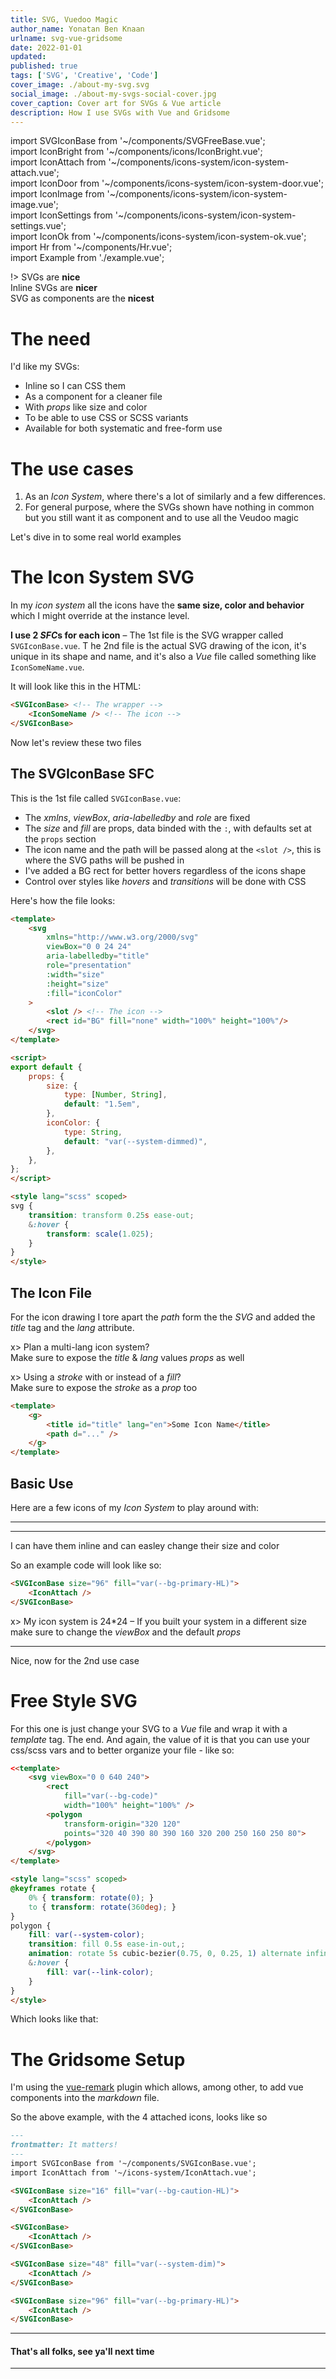 ```yaml
---
title: SVG, Vuedoo Magic
author_name: Yonatan Ben Knaan
urlname: svg-vue-gridsome
date: 2022-01-01
updated: 
published: true
tags: ['SVG', 'Creative', 'Code']
cover_image: ./about-my-svg.svg
social_image: ./about-my-svgs-social-cover.jpg
cover_caption: Cover art for SVGs & Vue article
description: How I use SVGs with Vue and Gridsome
---
```

import SVGIconBase from '~/components/SVGFreeBase.vue';    
import IconBright from '~/components/icons/IconBright.vue';    
import IconAttach from '~/components/icons-system/icon-system-attach.vue';    
import IconDoor from '~/components/icons-system/icon-system-door.vue';    
import IconImage from '~/components/icons-system/icon-system-image.vue';    
import IconSettings from '~/components/icons-system/icon-system-settings.vue';    
import IconOk from '~/components/icons-system/icon-system-ok.vue';    
import Hr from '~/components/Hr.vue';    
import Example from './example.vue';    

!> SVGs are **nice**  
Inline SVGs are **nicer**  
SVG as components are the **nicest**

# The need

I'd like my SVGs:
   - Inline so I can CSS them
   - As a component for a cleaner file
   - With *props* like size and color
   - To be able to use CSS or SCSS variants
   - Available for both systematic and free-form use


# The use cases 

1. As an *Icon System*, where there's a lot of similarly and a few differences. 
2. For general purpose, where the SVGs shown have nothing in common but you still want it as component and to use all the Veudoo magic

Let's dive in to some real world examples

# The Icon System SVG

In my *icon system* all the icons have the **same size, color and behavior** which I might override at the instance level.

**I use 2 *SFC*s for each icon** – The 1st file is the SVG wrapper called `SVGIconBase.vue`. T  he 2nd file is the actual SVG drawing of the icon, it's unique in its shape and name, and it's also a *Vue* file called something like `IconSomeName.vue`.

It will look like this in the HTML:

```html
<SVGIconBase> <!-- The wrapper -->
    <IconSomeName /> <!-- The icon -->
</SVGIconBase>
```

Now let's review these two files
## The SVGIconBase SFC

This is the 1st file called `SVGIconBase.vue`:
- The *xmlns*, *viewBox*, *aria-labelledby* and *role* are fixed 
- The *size* and *fill* are props, data binded with the `:`, with defaults set at the `props` section
- The icon name and the path will be passed along at the `<slot />`, this is where the SVG paths will be pushed in
- I've added a BG rect for better hovers regardless of the icons shape
- Control over styles like *hovers* and *transitions* will be done with CSS

Here's how the file looks:

```html
<template>
	<svg
        xmlns="http://www.w3.org/2000/svg"
		viewBox="0 0 24 24" 
		aria-labelledby="title"
		role="presentation"
		:width="size"
        :height="size"
		:fill="iconColor"
	>
		<slot /> <!-- The icon -->
		<rect id="BG" fill="none" width="100%" height="100%"/>  
	</svg>
</template>

<script>
export default {
	props: {
		size: {
			type: [Number, String],
			default: "1.5em",
		},
		iconColor: {
			type: String,
			default: "var(--system-dimmed)",
		},
	},
};
</script>

<style lang="scss" scoped>
svg {
	transition: transform 0.25s ease-out;
	&:hover {
		transform: scale(1.025);
	}
}
</style>
```
## The Icon File

For the icon drawing I tore apart the *path* form the the *SVG* and added the *title* tag and the *lang* attribute. 

x> Plan a multi-lang icon system?  
Make sure to expose the *title* & *lang* values *props* as well

x> Using a *stroke* with or instead of a *fill*?  
Make sure to expose the *stroke* as a *prop* too

```html
<template>
	<g>
		<title id="title" lang="en">Some Icon Name</title>
		<path d="..." />
	</g>
</template>
```

## Basic Use

Here are a few icons of my *Icon System* to play around with:

<Hr />

<SVGIconBase>
    <IconAttach />
</SVGIconBase>

<SVGIconBase>
    <IconDoor/>
</SVGIconBase>

<SVGIconBase>
    <IconImage/>
</SVGIconBase>

<SVGIconBase>
    <IconSettings/>
</SVGIconBase>

<SVGIconBase>
    <IconOk/>
</SVGIconBase>

<Hr />

I can have them inline 
<SVGIconBase>
    <IconOk/>
</SVGIconBase>
and can easley change their size and color


<SVGIconBase size="16" fill="var(--bg-caution-HL)">
    <IconAttach />
</SVGIconBase>

<SVGIconBase>
    <IconAttach />
</SVGIconBase>

<SVGIconBase size="48" fill="var(--system-dim)">
    <IconAttach />
</SVGIconBase>

<SVGIconBase size="96" fill="var(--bg-primary-HL)">
    <IconAttach />
</SVGIconBase>


So an example code will look like so:

```html
<SVGIconBase size="96" fill="var(--bg-primary-HL)">
    <IconAttach />
</SVGIconBase>
```

x> My icon system is 24\*24 – If you built your system in a different size make sure to change the *viewBox* and the default *props*

<Hr />

Nice, now for the 2nd use case

# Free Style SVG

For this one is just change your SVG to a *Vue* file and wrap it with a *template* tag. The end. And again, the value of it is that you can use your css/scss vars and to better organize your file - like so:

```html
<<template>
	<svg viewBox="0 0 640 240">
		<rect 
            fill="var(--bg-code)" 
            width="100%" height="100%" />
        <polygon 
            transform-origin="320 120" 
            points="320 40 390 80 390 160 320 200 250 160 250 80">
        </polygon>
	</svg>
</template>

<style lang="scss" scoped>
@keyframes rotate {
	0% { transform: rotate(0); }
	to { transform: rotate(360deg); }
}
polygon {
	fill: var(--system-color);
	transition: fill 0.5s ease-in-out,;
	animation: rotate 5s cubic-bezier(0.75, 0, 0.25, 1) alternate infinite;
	&:hover {
		fill: var(--link-color);
	}
}
</style> 
```

Which looks like that:

<Example />

# The Gridsome Setup

I'm using the [vue-remark](https://gridsome.org/plugins/@gridsome/vue-remark) plugin which allows, among other, to add vue components into the *markdown* file. 

So the above example, with the 4 attached icons, looks like so

```md
---
frontmatter: It matters!
---
import SVGIconBase from '~/components/SVGIconBase.vue';    
import IconAttach from '~/icons-system/IconAttach.vue';    

<SVGIconBase size="16" fill="var(--bg-caution-HL)">
    <IconAttach />
</SVGIconBase>

<SVGIconBase>
    <IconAttach />
</SVGIconBase>

<SVGIconBase size="48" fill="var(--system-dim)">
    <IconAttach />
</SVGIconBase>

<SVGIconBase size="96" fill="var(--bg-primary-HL)">
    <IconAttach />
</SVGIconBase>
```

<Hr />

#### That's all folks, see ya'll next time

<Hr />